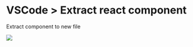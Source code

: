 # VSCode > Extract react component

Extract component to new file

![](https://github.com/zucska/extract-component/blob/master/extract-component.gif)
